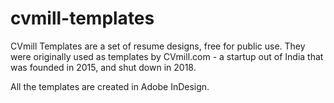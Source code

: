 # cvmill-templates

CVmill Templates are a set of resume designs, free for public use. They were originally used as templates by CVmill.com - a startup out of India that was founded in 2015, and shut down in 2018.

All the templates are created in Adobe InDesign.
